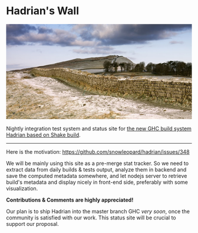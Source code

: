 Hadrian's Wall
====

![](wall.jpg)

Nightly integration test system and status site for [the new GHC build system Hadrian based on Shake build](https://github.com/snowleopard).

---

Here is the motivation: https://github.com/snowleopard/hadrian/issues/348

We will be mainly using this site as a pre-merge stat tracker. So we need to extract data from daily builds & tests output, analyze them in backend and save the computed metadata somewhere, and let nodejs server to retrieve build's metadata and display nicely in front-end side, preferably with some visualization.

**Contributions & Comments are highly appreciated!**

Our plan is to ship Hadrian into the master branch GHC *very soon*, once the community is satisfied with our work. This status site will be crucial to support our proposal.
